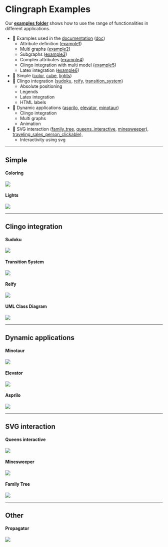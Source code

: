 # Clingraph Examples 
Our **[examples folder](.)** shows how to use the range of functionalities in different applications. 

- :turtle: Examples used in the [documentation](https://clingraph.readthedocs.io/en/latest/index.html) ([doc](doc))
  - Attribute definition ([example1](doc/example1))
  - Multi graphs ([example2](doc/example2))
  - Subgraphs ([example3](doc/example3))
  - Complex attributes ([example4](doc/example4))
  - Clingo integration with multi model ([example5](doc/example5))
  - Latex integration ([example6](doc/example6))
- :turtle: Simple ([color](color), [cube](cube), [lights](lights))
- :rabbit2: Clingo integration ([sudoku](sudoku), [reify](reify), [transition_system](transition_system))
  - Absolute positioning
  - Legends
  - Latex integration
  - HTML labels
- :rabbit2: Dynamic applications ([asprilo](asprilo), [elevator](elevator), [minotaur](minotaur))
  - Clingo integration
  - Multi graphs
  - Animation
- :rabbit2: SVG interaction ([family_tree](family_tree), [queens_interactive](queens_interactive), [minesweeper](minesweeper)),  [traveling_sales_person_clickable](traveling_sales_person_clickable)), 
  - Interactivity using svg

----
## Simple 

#### Coloring
![](./color/default.png)

#### Lights
![](./lights/house_1.png)

----
## Clingo integration 

#### Sudoku
![](./sudoku/model_0.png)

#### Transition System
![](./transition_system/system.png)

#### Reify
![](./reify/theory-label.png)

#### UML Class Diagram
![](./uml_class/default.png)

----
## Dynamic applications

#### Minotaur
![](./minotaur/minotaur.gif)

#### Elevator
![](./elevator/movie.gif)

#### Asprilo
![](./asprilo/movie.gif)

----
## SVG interaction

#### Queens interactive 
![](./queens_interactive/default.png)

#### Minesweeper
![](./minesweeper/default1.png)

#### Family Tree
![](./family_tree/default.png)

----
## Other

#### Propagator
![](./propagator/movie.gif)

